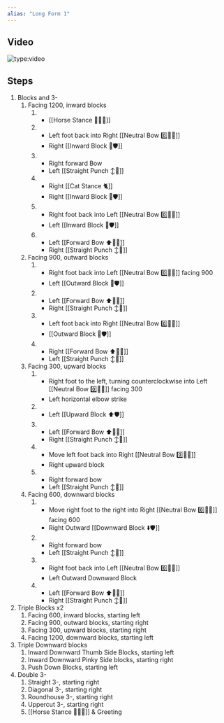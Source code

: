 ```yaml
---
alias: "Long Form 1"
---
```


## Video

![type:video](https://www.youtube.com/embed/ZtmvWpdK84E)

## Steps

1. Blocks and 3-
   1. Facing 1200, inward blocks
      1. - [[Horse Stance 🏇🧍‍♂️]]
      2. - Left foot back into Right [[Neutral Bow 0️⃣🧍‍♂️]]
         - Right [[Inward Block 🔽🛡️]]
      3. - Right forward Bow
         - Left [[Straight Punch ↕️👊]]
      4. - Right [[Cat Stance 🐈]]
         - Right [[Inward Block 🔽🛡️]]
      5. - Right foot back into Left [[Neutral Bow 0️⃣🧍‍♂️]]
         - Left [[Inward Block 🔽🛡️]]
      6. - Left [[Forward Bow ⬆️🧍‍♂️]]
         - Right [[Straight Punch ↕️👊]]
   1. Facing 900, outward blocks
      1. - Right foot back into Left [[Neutral Bow 0️⃣🧍‍♂️]] facing 900
         - Left [[Outward Block 🔼🛡️]]
      2. - Left [[Forward Bow ⬆️🧍‍♂️]]
         - Right [[Straight Punch ↕️👊]]
      3. - Left foot back into Right [[Neutral Bow 0️⃣🧍‍♂️]]
         - [[Outward Block 🔼🛡️]]
      4. - Right [[Forward Bow ⬆️🧍‍♂️]]
         - Left [[Straight Punch ↕️👊]]
   1. Facing 300, upward blocks
      1. - Right foot to the left, turning counterclockwise into Left [[Neutral Bow 0️⃣🧍‍♂️]] facing 300
         - Left horizontal elbow strike
      2. - Left [[Upward Block ⬆️🛡️]]
      3. - Left [[Forward Bow ⬆️🧍‍♂️]]
         - Right [[Straight Punch ↕️👊]]
      4. - Move left foot back into Right [[Neutral Bow 0️⃣🧍‍♂️]]
         - Right upward block
      5. - Right forward bow
         - Left [[Straight Punch ↕️👊]]
   1. Facing 600, downward blocks
      1. - Move right foot to the right into Right [[Neutral Bow 0️⃣🧍‍♂️]] facing 600
         - Right Outward [[Downward Block ⬇️🛡️]]
      2. - Right forward bow
         - Left [[Straight Punch ↕️👊]]
      3. - Right foot back into Left [[Neutral Bow 0️⃣🧍‍♂️]]
         - Left Outward Downward Block
      4. - Left [[Forward Bow ⬆️🧍‍♂️]]
         - Right [[Straight Punch ↕️👊]]
2. Triple Blocks x2
   1. Facing 600, inward blocks, starting left
   2. Facing 900, outward blocks, starting right
   3. Facing 300, upward blocks, starting right
   4. Facing 1200, downward blocks, starting left
3. Triple Downward blocks
   1. Inward Downward Thumb Side Blocks, starting left
   2. Inward Downward Pinky Side blocks, starting right
   3. Push Down Blocks, starting left
4. Double 3-
   1. Straight 3-, starting right
   2. Diagonal 3-, starting right
   3. Roundhouse 3-, starting right
   4. Uppercut 3-, starting right
   5. [[Horse Stance 🏇🧍‍♂️]] & Greeting
